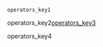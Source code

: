 ```ngMeta
operators_key1
```
operators_key2[operators_key3](https://merakilearn.org/course/121)


operators_key4